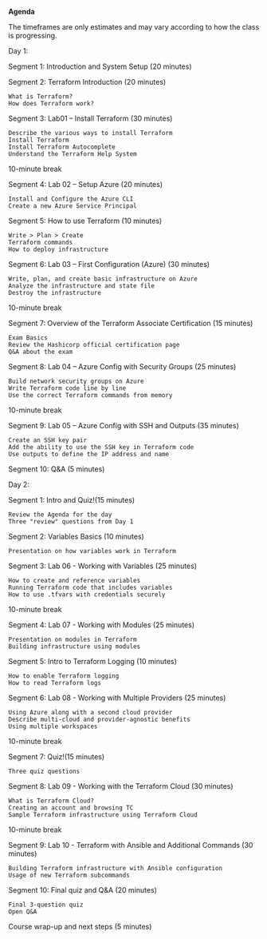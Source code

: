 **Agenda**

The timeframes are only estimates and may vary according to how the class is progressing.


Day 1:

Segment 1: Introduction and System Setup (20 minutes)

Segment 2: Terraform Introduction (20 minutes)

    What is Terraform?
    How does Terraform work?

Segment 3: Lab01 – Install Terraform (30 minutes)

    Describe the various ways to install Terraform
    Install Terraform
    Install Terraform Autocomplete
    Understand the Terraform Help System

10-minute break

Segment 4: Lab 02 – Setup Azure (20 minutes)

    Install and Configure the Azure CLI
    Create a new Azure Service Principal

Segment 5: How to use Terraform (10 minutes)

    Write > Plan > Create
    Terraform commands
    How to deploy infrastructure

Segment 6: Lab 03 – First Configuration (Azure) (30 minutes)

    Write, plan, and create basic infrastructure on Azure
    Analyze the infrastructure and state file
    Destroy the infrastructure

10-minute break

Segment 7: Overview of the Terraform Associate Certification (15 minutes)

    Exam Basics
    Review the Hashicorp official certification page
    Q&A about the exam

Segment 8: Lab 04 – Azure Config with Security Groups (25 minutes)

    Build network security groups on Azure
    Write Terraform code line by line
    Use the correct Terraform commands from memory

10-minute break

Segment 9: Lab 05 – Azure Config with SSH and Outputs (35 minutes)

    Create an SSH key pair
    Add the ability to use the SSH key in Terraform code
    Use outputs to define the IP address and name

Segment 10: Q&A (5 minutes)

Day 2:

Segment 1: Intro and Quiz!(15 minutes)

    Review the Agenda for the day
    Three "review" questions from Day 1

Segment 2: Variables Basics (10 minutes)

    Presentation on how variables work in Terraform

Segment 3: Lab 06 - Working with Variables (25 minutes)

    How to create and reference variables
    Running Terraform code that includes variables
    How to use .tfvars with credentials securely

10-minute break

Segment 4: Lab 07 - Working with Modules (25 minutes)

    Presentation on modules in Terraform
    Building infrastructure using modules

Segment 5: Intro to Terraform Logging (10 minutes)

    How to enable Terraform logging
    How to read Terraform logs

Segment 6: Lab 08 - Working with Multiple Providers (25 minutes)

    Using Azure along with a second cloud provider
    Describe multi-cloud and provider-agnostic benefits
    Using multiple workspaces

10-minute break

Segment 7: Quiz!(15 minutes)

    Three quiz questions

Segment 8: Lab 09 - Working with the Terraform Cloud (30 minutes)

    What is Terraform Cloud?
    Creating an account and browsing TC
    Sample Terraform infrastructure using Terraform Cloud

10-minute break

Segment 9: Lab 10 - Terraform with Ansible and Additional Commands (30 minutes)

    Building Terraform infrastructure with Ansible configuration
    Usage of new Terraform subcommands

Segment 10: Final quiz and Q&A (20 minutes)

    Final 3-question quiz
    Open Q&A

Course wrap-up and next steps (5 minutes)